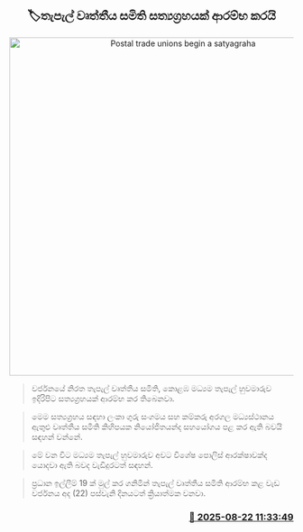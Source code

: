 <p align='center'><b><h2 align='center' title='Postal trade unions begin a satyagraha'>🏷තැපැල් වෘත්තීය සමිති සත්‍යග්‍රහයක් ආරම්භ කරයි</h2></b></p>
<p align='center'><img src='https://helakuru.sgp1.cdn.digitaloceanspaces.com/esana/images/lib/postal-sathyagraha.jpg' width='600' alt='Postal trade unions begin a satyagraha'></p>

> වර්ජනයේ නිරත තැපැල් වෘත්තීය සමිති, කොළඹ මධ්‍යම තැපැල් හුවමාරුව ඉදිරිපිට සත්‍යග්‍රහයක් ආරම්භ කර තිබෙනවා.

> මෙම සත්‍යග්‍රහය සඳහා ලංකා ගුරු සංගමය සහ කම්කරු අරගල මධ්‍යස්ථානය ඇතුළු වෘත්තීය සමිති කිහිපයක නියෝජිතයන්ද සහයෝගය පළ කර ඇති බවයි සඳහන් වන්නේ.

> මේ වන විට මධ්‍යම තැපැල් හුවමාරුව අවට විශේෂ පොලිස් ආරක්ෂාවක්ද යොදවා ඇති බවද වැඩිදුරටත් සඳහන්.

> ප්‍රධාන ඉල්ලීම් 19 ක් මුල් කර ගනිමින් තැපැල් වෘත්තීය සමිති ආරම්භ කළ වැඩ වර්ජනය අද (22) පස්වැනි දිනයටත් ක්‍රියාත්මක වනවා.



<h3 align='right'><a href='https://www.helakuru.lk/esana/p/112939/'>📅 2025-08-22 11:33:49</a></h3>
